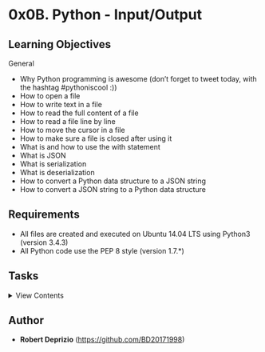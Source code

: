 # 0x0B. Python - Input/Output

## Learning Objectives

General

- Why Python programming is awesome (don’t forget to tweet today, with the hashtag #pythoniscool :))
- How to open a file
- How to write text in a file
- How to read the full content of a file
- How to read a file line by line
- How to move the cursor in a file
- How to make sure a file is closed after using it
- What is and how to use the with statement
- What is JSON
- What is serialization
- What is deserialization
- How to convert a Python data structure to a JSON string
- How to convert a JSON string to a Python data structure

## Requirements

- All files are created and executed on Ubuntu 14.04 LTS using Python3 (version 3.4.3)
- All Python code use the PEP 8 style (version 1.7.\*)

## Tasks

<details>
<summary>View Contents</summary>

### [0. Read file](./0-read_file.py)

- Write a function that reads a text file (UTF8) and prints it to stdout:
  - Prototype: `def read_file(filename="")`:
  - You must use the with statement
  - You don’t need to manage file permission or file doesn't exist exceptions.

```
guillaume@ubuntu:~/0x0B$ cat 0-main.py
```

```python
#!/usr/bin/python3
read_file = __import__('0-read_file').read_file

read_file("my_file_0.txt")

```

```
guillaume@ubuntu:~/0x0B$ cat my_file_0.txt
Holberton School offers a truly innovative approach to education:
focus on building reliable applications and scalable systems, take on real-world challenges, collaborate with your peers.

A school every software engineer would have dreamt of!
guillaume@ubuntu:~/0x0B$ ./0-main.py
Holberton School offers a truly innovative approach to education:
focus on building reliable applications and scalable systems, take on real-world challenges, collaborate with your peers.

A school every software engineer would have dreamt of!
```

### [1. Number of lines](./1-number_of_lines.py)

- Write a function that returns the number of lines of a text file:
  - Prototype: `def number_of_lines(filename="")`:
  - You must use the with statement
  - You don’t need to manage file permission or file doesn't exist exceptions.

```
guillaume@ubuntu:~/0x0B$ cat 1-main.py
```

```python
#!/usr/bin/python3
number_of_lines = __import__('1-number_of_lines').number_of_lines

filename = "my_file_0.txt"
nb_lines = number_of_lines(filename)
print("{} has {:d} lines".format(filename, nb_lines))

```

```
guillaume@ubuntu:~/0x0B$ wc -l my_file_0.txt
4 my_file_0.txt
guillaume@ubuntu:~/0x0B$ ./1-main.py
my_file_0.txt has 4 lines
```

### [2. Read n lines](./2-read_lines.py)

- Write a function that reads n lines of a text file (UTF8) and prints it to stdout:
  - Prototype: `def read_lines(filename="", nb_lines=0)`:
  - Read the entire file if nb_lines is lower or equal to 0 OR greater or equal to the total number of lines of the file
  - You must use the with statement
  - You don’t need to manage file permission or file doesn't exist exceptions.

```
guillaume@ubuntu:~/0x0B$ cat 2-main.py
```

```python
#!/usr/bin/python3
read_lines = __import__('2-read_lines').read_lines

print("1 line:")
read_lines("my_file_0.txt", 1)
print("--")
print("3 lines:")
read_lines("my_file_0.txt", 3)
print("--")
print("Full content:")
read_lines("my_file_0.txt")

```

```
guillaume@ubuntu:~/0x0B$ cat my_file_0.txt
Holberton School offers a truly innovative approach to education:
focus on building reliable applications and scalable systems, take on real-world challenges, collaborate with your peers.

A school every software engineer would have dreamt of!
guillaume@ubuntu:~/0x0B$ ./2-main.py
1 line:
Holberton School offers a truly innovative approach to education:
--
3 lines:
Holberton School offers a truly innovative approach to education:
focus on building reliable applications and scalable systems, take on real-world challenges, collaborate with your peers.

--
Full content:
Holberton School offers a truly innovative approach to education:
focus on building reliable applications and scalable systems, take on real-world challenges, collaborate with your peers.

A school every software engineer would have dreamt of!
```

### [3. Write to a file](./3-write_file.py)

- Write a function that writes a string to a text file (UTF8) and returns the number of characters written:
  - Prototype: `def write_file(filename="", text="")`:
  - You must use the with statement
  - You don’t need to manage file permission exceptions.
  - Your function should create the file if doesn’t exist.
  - Your function should overwrite the content of the file if it already exists.

```
guillaume@ubuntu:~/0x0B$ cat 3-main.py
```

```python
#!/usr/bin/python3
write_file = __import__('3-write_file').write_file

nb_characters = write_file("my_first_file.txt", "Holberton School is so cool!\n")
print(nb_characters)

```

```
guillaume@ubuntu:~/0x0B$ ./3-main.py
29
guillaume@ubuntu:~/0x0B$ cat my_first_file.txt
Holberton School is so cool!
```

### [4. Append to a file](./4-append_write.py)

- Write a function that appends a string at the end of a text file (UTF8) and returns the number of characters added:
  - Prototype: `def append_write(filename="", text="")`:
  - If the file doesn’t exist, it should be created
  - You must use the with statement
  - You don’t need to manage file permission or file doesn't exist exceptions.

```
guillaume@ubuntu:~/0x0B$ cat 4-main.py
```

```python
#!/usr/bin/python3
append_write = __import__('4-append_write').append_write

nb_characters_added = append_write("file_append.txt", "Holberton School is so cool!\n")
print(nb_characters_added)

```

```
guillaume@ubuntu:~/0x0B$ cat file_append.txt
cat: file_append.txt: No such file or directory
guillaume@ubuntu:~/0x0B$ ./4-main.py
29
guillaume@ubuntu:~/0x0B$ cat file_append.txt
Holberton School is so cool!
guillaume@ubuntu:~/0x0B$ ./4-main.py
29
guillaume@ubuntu:~/0x0B$ cat file_append.txt
Holberton School is so cool!
Holberton School is so cool!
```

### [5. To JSON string](./5-to_json_string.py)

- Write a function that returns the JSON representation of an object (string):
  - Prototype: `def to_json_string(my_obj)`:

```
guillaume@ubuntu:~/0x0B$ cat 5-main.py
```

```python
#!/usr/bin/python3
to_json_string = __import__('5-to_json_string').to_json_string

my_list = [1, 2, 3]
s_my_list = to_json_string(my_list)
print(s_my_list)
print(type(s_my_list))

my_dict = {
    'id': 12,
    'name': "John",
    'places': [ "San Francisco", "Tokyo" ],
    'is_active': True,
    'info': {
        'age': 36,
        'average': 3.14
    }
}
s_my_dict = to_json_string(my_dict)
print(s_my_dict)
print(type(s_my_dict))

try:
    my_set = { 132, 3 }
    s_my_set = to_json_string(my_set)
    print(s_my_set)
    print(type(s_my_set))
except Exception as e:
    print("[{}] {}".format(e.__class__.__name__, e))

```

```
guillaume@ubuntu:~/0x0B$ ./5-main.py
[1, 2, 3]
<class 'str'>
{"id": 12, "is_active": true, "name": "John", "info": {"average": 3.14, "age": 36}, "places": ["San Francisco", "Tokyo"]}
<class 'str'>
[TypeError] {3, 132} is not JSON serializable
```

### [6. From JSON string to Object](./6-from_json_string.py)

- Write a function that returns an object (Python data structure) represented by a JSON string:
  - Prototype: `def from_json_string(my_str)`:

```
guillaume@ubuntu:~/0x0B$ cat 6-main.py
```

```python
#!/usr/bin/python3
from_json_string = __import__('6-from_json_string').from_json_string

s_my_list = "[1, 2, 3]"
my_list = from_json_string(s_my_list)
print(my_list)
print(type(my_list))

s_my_dict = """
{"is_active": true, "info": {"age": 36, "average": 3.14},
"id": 12, "name": "John", "places": ["San Francisco", "Tokyo"]}
"""
my_dict = from_json_string(s_my_dict)
print(my_dict)
print(type(my_dict))

try:
    s_my_dict = """
    {"is_active": true, 12 }
    """
    my_dict = from_json_string(s_my_dict)
    print(my_dict)
    print(type(my_dict))
except Exception as e:
    print("[{}] {}".format(e.__class__.__name__, e))

```

```
guillaume@ubuntu:~/0x0B$ ./6-main.py
[1, 2, 3]
<class 'list'>
{'id': 12, 'is_active': True, 'name': 'John', 'info': {'age': 36, 'average': 3.14}, 'places': ['San Francisco', 'Tokyo']}
<class 'dict'>
[ValueError] Expecting property name enclosed in double quotes: line 2 column 25 (char 25)
```

### [7. Save Object to a file](./7-save_to_json_file.py)

- Write a function that writes an Object to a text file, using a JSON representation:
  - Prototype: `def save_to_json_file(my_obj, filename)`:
  - You must use the with statement
  - You don’t need to manage exceptions if the object can’t be serialized.
  - You don’t need to manage file permission exceptions.

```
guillaume@ubuntu:~/0x0B$ cat 7-main.py
```

```python
#!/usr/bin/python3
save_to_json_file = __import__('7-save_to_json_file').save_to_json_file

filename = "my_list.json"
my_list = [1, 2, 3]
save_to_json_file(my_list, filename)

filename = "my_dict.json"
my_dict = {
    'id': 12,
    'name': "John",
    'places': [ "San Francisco", "Tokyo" ],
    'is_active': True,
    'info': {
        'age': 36,
        'average': 3.14
    }
}
save_to_json_file(my_dict, filename)

try:
    filename = "my_set.json"
    my_set = { 132, 3 }
    save_to_json_file(my_set, filename)
except Exception as e:
    print("[{}] {}".format(e.__class__.__name__, e))

```

```
guillaume@ubuntu:~/0x0B$ ./7-main.py
[TypeError] {3, 132} is not JSON serializable
guillaume@ubuntu:~/0x0B$ cat my_list.json ; echo ""
[1, 2, 3]
guillaume@ubuntu:~/0x0B$ cat my_dict.json ; echo ""
{"name": "John", "places": ["San Francisco", "Tokyo"], "id": 12, "info": {"average": 3.14, "age": 36}, "is_active": true}
guillaume@ubuntu:~/0x0B$ cat my_set.json ; echo ""
```

### [8. Create object from a JSON file](./8-load_from_json_file.py)

- Write a function that creates an Object from a “JSON file”:
  - Prototype: `def load_from_json_file(filename)`:
  - You must use the with statement
  - You don’t need to manage exceptions if the JSON string doesn’t represent an object.
  - You don’t need to manage file permissions / exceptions.

```
guillaume@ubuntu:~/0x0B$ cat my_fake.json
{"is_active": true, 12 }
guillaume@ubuntu:~/0x0B$ cat 8-main.py
```

```python
#!/usr/bin/python3
load_from_json_file = __import__('8-load_from_json_file').load_from_json_file

filename = "my_list.json"
my_list = load_from_json_file(filename)
print(my_list)
print(type(my_list))

filename = "my_dict.json"
my_dict = load_from_json_file(filename)
print(my_dict)
print(type(my_dict))

try:
    filename = "my_set_doesnt_exist.json"
    my_set = load_from_json_file(filename)
    print(my_set)
    print(type(my_set))
except Exception as e:
    print("[{}] {}".format(e.__class__.__name__, e))

try:
    filename = "my_fake.json"
    my_fake = load_from_json_file(filename)
    print(my_fake)
    print(type(my_fake))
except Exception as e:
    print("[{}] {}".format(e.__class__.__name__, e))

```

```
guillaume@ubuntu:~/0x0B$ cat my_list.json ; echo ""
[1, 2, 3]
guillaume@ubuntu:~/0x0B$ cat my_dict.json ; echo ""
{"name": "John", "places": ["San Francisco", "Tokyo"], "id": 12, "info": {"average": 3.14, "age": 36}, "is_active": true}
guillaume@ubuntu:~/0x0B$ cat my_fake.json ; echo ""
{"is_active": true, 12 }
guillaume@ubuntu:~/0x0B$ ./8-main.py
[1, 2, 3]
<class 'list'>
{'name': 'John', 'info': {'age': 36, 'average': 3.14}, 'id': 12, 'places': ['San Francisco', 'Tokyo'], 'is_active': True}
<class 'dict'>
[FileNotFoundError] [Errno 2] No such file or directory: 'my_set_doesnt_exist.json'
[ValueError] Expecting property name enclosed in double quotes: line 1 column 21 (char 20)
```

### [9. Load, add, save](./9-add_item.py)

- Write a script that adds all arguments to a Python list, and then save them to a file:
  - You must use your function save_to_json_file from 7-save_to_json_file.py
  - You must use your function load_from_json_file from 8-load_from_json_file.py
  - The list must be saved as a JSON representation in a file named add_item.json
  - If the file doesn’t exist, it should be created
  - You don’t need to manage file permissions / exceptions.

```
guillaume@ubuntu:~/0x0B$ cat add_item.json
cat: add_item.json: No such file or directory
guillaume@ubuntu:~/0x0B$ ./9-add_item.py
guillaume@ubuntu:~/0x0B$ cat add_item.json ; echo ""
[]
guillaume@ubuntu:~/0x0B$ ./9-add_item.py Holberton School
guillaume@ubuntu:~/0x0B$ cat add_item.json ; echo ""
["Holberton", "School"]
guillaume@ubuntu:~/0x0B$ ./9-add_item.py 89 Python C
guillaume@ubuntu:~/0x0B$ cat add_item.json ; echo ""
["Holberton", "School", "89", "Python", "C"]
```

### [10. Class to JSON](./10-class_to_json.py)

- Write a function that returns the dictionary description with simple data structure (list, dictionary, string, integer and boolean) for JSON serialization of an object:
  - Prototype: `def class_to_json(obj)`:
  - obj is an instance of a Class
  - All attributes of the obj Class are serializable: list, dictionary, string, integer and boolean

```
guillaume@ubuntu:~/0x0B$ cat 10-my_class.py
```

```python
#!/usr/bin/python3
""" My class module
"""

class MyClass:
    """ My class
    """

    def __init__(self, name):
        self.name = name
        self.number = 0

    def __str__(self):
        return "[MyClass] {} - {:d}".format(self.name, self.number)

```

```
guillaume@ubuntu:~/0x0B$ cat 10-main.py
```

```python
#!/usr/bin/python3
MyClass = __import__('10-my_class').MyClass
class_to_json = __import__('10-class_to_json').class_to_json

m = MyClass("John")
m.number = 89
print(type(m))
print(m)

mj = class_to_json(m)
print(type(mj))
print(mj)

```

```
guillaume@ubuntu:~/0x0B$ ./10-main.py
<class '10-my_class.MyClass'>
[MyClass] John - 89
<class 'dict'>
{'name': 'John', 'number': 89}
guillaume@ubuntu:~/0x0B$
guillaume@ubuntu:~/0x0B$ cat 10-my_class_2.py
```

```python
#!/usr/bin/python3
""" My class module
"""

class MyClass:
    """ My class
    """

    score = 0

    def __init__(self, name, number = 4):
        self.__name = name
        self.number = number
        self.is_team_red = (self.number % 2) == 0

    def win(self):
        self.score += 1

    def lose(self):
        self.score -= 1

    def __str__(self):
        return "[MyClass] {} - {:d} => {:d}".format(self.__name, self.number, self.score)

```

```
guillaume@ubuntu:~/0x0B$ cat 10-main_2.py
```

```python
#!/usr/bin/python3
MyClass = __import__('10-my_class_2').MyClass
class_to_json = __import__('10-class_to_json').class_to_json

m = MyClass("John")
m.win()
print(type(m))
print(m)

mj = class_to_json(m)
print(type(mj))
print(mj)

```

```
guillaume@ubuntu:~/0x0B$ ./10-main_2.py
<class '10-my_class_2.MyClass'>
[MyClass] John - 4 => 1
<class 'dict'>
{'number': 4, '_MyClass__name': 'John', 'is_team_red': True, 'score': 1}
```

### [11. Student to JSON](./11-student.py)

- Write a class Student that defines a student by:
  - Public instance attributes:
    - first_name
    - last_name
    - age
  - Instantiation with first_name, last_name and age: `def __init__(self, first_name, last_name, age)`:
  - Public method def to_json(self): that retrieves a dictionary representation of a Student instance (same as 10-class_to_json.py)

```
guillaume@ubuntu:~/0x0B$ cat 11-main.py
```

```python
#!/usr/bin/python3
Student = __import__('11-student').Student

students = [Student("John", "Doe", 23), Student("Bob", "Dylan", 27)]

for student in students:
    j_student = student.to_json()
    print(type(j_student))
    print(j_student['first_name'])
    print(type(j_student['first_name']))
    print(j_student['age'])
    print(type(j_student['age']))

```

```
guillaume@ubuntu:~/0x0B$ ./11-main.py
<class 'dict'>
John
<class 'str'>
23
<class 'int'>
<class 'dict'>
Bob
<class 'str'>
27
<class 'int'>
```

### [12. Student to JSON with filter](./12-student.py)

- Write a class Student that defines a student by: (based on 11-student.py)
  - Public instance attributes:
    - first_name
    - last_name
    - age
  - Instantiation with first_name, last_name and age: `def __init__(self, first_name, last_name, age)`:
  - Public method def to_json(self, attrs=None): that retrieves a dictionary representation of a Student instance (same as 10- \* class_to_json.py):
    - If attrs is a list of strings, only attribute names contained in this list must be retrieved.
  - Otherwise, all attributes must be retrieved

```
guillaume@ubuntu:~/0x0B$ cat 12-main.py
```

```python
#!/usr/bin/python3
Student = __import__('12-student').Student

student_1 = Student("John", "Doe", 23)
student_2 = Student("Bob", "Dylan", 27)

j_student_1 = student_1.to_json()
j_student_2 = student_2.to_json(['first_name', 'age'])
j_student_3 = student_2.to_json(['middle_name', 'age'])

print(j_student_1)
print(j_student_2)
print(j_student_3)

```

```
guillaume@ubuntu:~/0x0B$ ./12-main.py
{'age': 23, 'last_name': 'Doe', 'first_name': 'John'}
{'age': 27, 'first_name': 'Bob'}
{'age': 27}
```

### [13. Student to disk and reload](./13-student.py)

- Write a class Student that defines a student by: (based on 12-student.py)
  - Public instance attributes:
    - first_name
    - last_name
    - age
  - Instantiation with first_name, last_name and age: `def __init__(self, first_name, last_name, age)`:
  - Public method def to_json(self, attrs=None): that retrieves a dictionary representation of a Student instance (same as 10-class_to_json.py):
    - If attrs is a list of strings, only attributes name contain in this list must be retrieved.
  - Otherwise, all attributes must be retrieved
  - Public method def reload_from_json(self, json): that replaces all attributes of the Student instance:
    - You can assume json will always be a dictionary
    - A dictionary key will be the public attribute name
    - A dictionary value will be the value of the public attribute

```
guillaume@ubuntu:~/0x0B$ cat 13-main.py
```

```python
#!/usr/bin/python3
import os
import sys

Student = __import__('13-student').Student
read_file = __import__('0-read_file').read_file
save_to_json_file = __import__('7-save_to_json_file').save_to_json_file
load_from_json_file = __import__('8-load_from_json_file').load_from_json_file

path = sys.argv[1]

if os.path.exists(path):
    os.remove(path)

student_1 = Student("John", "Doe", 23)
j_student_1 = student_1.to_json()
print("Initial student:")
print(student_1)
print(type(student_1))
print(type(j_student_1))
print("{} {} {}".format(student_1.first_name, student_1.last_name, student_1.age))


save_to_json_file(j_student_1, path)
read_file(path)
print("\nSaved to disk")


print("Fake student:")
new_student_1 = Student("Fake", "Fake", 89)
print(new_student_1)
print(type(new_student_1))
print("{} {} {}".format(new_student_1.first_name, new_student_1.last_name, new_student_1.age))


print("Load dictionary from file:")
new_j_student_1 = load_from_json_file(path)

new_student_1.reload_from_json(j_student_1)
print(new_student_1)
print(type(new_student_1))
print("{} {} {}".format(new_student_1.first_name, new_student_1.last_name, new_student_1.age))

```

```
guillaume@ubuntu:~/0x0B$ ./13-main.py student.json
Initial student:
<13-student.Student object at 0x7f832826eda0>
<class '13-student.Student'>
<class 'dict'>
John Doe 23
{"last_name": "Doe", "first_name": "John", "age": 23}
Saved to disk
Fake student:
<13-student.Student object at 0x7f832826edd8>
<class '13-student.Student'>
Fake Fake 89
Load dictionary from file:
<13-student.Student object at 0x7f832826edd8>
<class '13-student.Student'>
John Doe 23
guillaume@ubuntu:~/0x0B$ cat student.json ; echo ""
{"last_name": "Doe", "first_name": "John", "age": 23}
```

### [14. Pascal's Triangle](./14-pascal_triangle.py)

- Create a function def pascal_triangle(n): that returns a list of lists of integers representing the Pascal’s triangle of n:
  - Returns an empty list if n <= 0
  - You can assume n will be always an integer

```
guillaume@ubuntu:~/0x0B$ cat 14-main.py
```

```python
#!/usr/bin/python3
"""
14-main
"""
pascal_triangle = __import__('14-pascal_triangle').pascal_triangle

def print_triangle(triangle):
    """
    Print the triangle
    """
    for row in triangle:
        print("[{}]".format(",".join([str(x) for x in row])))


if __name__ == "__main__":
    print_triangle(pascal_triangle(5))

```

```
guillaume@ubuntu:~/0x0B$
guillaume@ubuntu:~/0x0B$ ./14-main.py
[1]
[1,1]
[1,2,1]
[1,3,3,1]
[1,4,6,4,1]
```

### [15. Search and update](./100-append_after.py)

- Write a function that inserts a line of text to a file, after each line containing a specific string (see example):
  - Prototype: `def append_after(filename="", search_string="", new_string="")`:
  - You must use the with statement
  - You don’t need to manage file permission or file doesn't exist exceptions.

```
guillaume@ubuntu:~/0x0B$ cat 100-main.py
```

```python
#!/usr/bin/python3
append_after = __import__('100-append_after').append_after

append_after("append_after_100.txt", "Python", "\"C is fun!\"\n")

```

```
guillaume@ubuntu:~/0x0B$ cat append_after_100.txt
At Holberton School,
Python is really important,
But it can be very hard if:
- You don't get all Pythonic tricks
- You don't have strong C knowledge.
guillaume@ubuntu:~/0x0B$ ./100-main.py
guillaume@ubuntu:~/0x0B$ cat append_after_100.txt
At Holberton School,
Python is really important,
"C is fun!"
But it can be very hard if:
- You don't get all Pythonic tricks
"C is fun!"
- You don't have strong C knowledge.
guillaume@ubuntu:~/0x0B$ ./100-main.py
guillaume@ubuntu:~/0x0B$ cat append_after_100.txt
At Holberton School,
Python is really important,
"C is fun!"
"C is fun!"
But it can be very hard if:
- You don't get all Pythonic tricks
"C is fun!"
"C is fun!"
- You don't have strong C knowledge.
```

### [16. Log parsing](./101-stats.py)

- Write a script that reads stdin line by line and computes metrics:
  - Input format: <IP Address> - [<date>] "GET /projects/260 HTTP/1.1" <status code> <file size>
  - Each 10 lines and after a keyboard interruption (CTRL + C), prints those statistics since the beginning:
    - Total file size: File size: <total size>
    - where is the sum of all previous (see input format above)
    - Number of lines by status code:
      - possible status code: 200, 301, 400, 401, 403, 404, 405 and 500
      - if a status code doesn’t appear, don’t print anything for this status code
      - format: <status code>: <number>
      - status codes should be printed in ascending order

```
guillaume@ubuntu:~/0x0B$ cat 101-generator.py
```

```python
#!/usr/bin/python3
import random
import sys
from time import sleep
import datetime

for i in range(10000):
    sleep(random.random())
    sys.stdout.write("{:d}.{:d}.{:d}.{:d} - [{}] \"GET /projects/260 HTTP/1.1\" {} {}\n".format(
        random.randint(1, 255), random.randint(1, 255), random.randint(1, 255), random.randint(1, 255),
        datetime.datetime.now(),
        random.choice([200, 301, 400, 401, 403, 404, 405, 500]),
        random.randint(1, 1024)
    ))
    sys.stdout.flush()

```

```
guillaume@ubuntu:~/0x0B$ ./101-generator.py | ./101-stats.py
File size: 5213
200: 2
401: 1
403: 2
404: 1
405: 1
500: 3
File size: 11320
200: 3
301: 2
400: 1
401: 2
403: 3
404: 4
405: 2
500: 3
File size: 16305
200: 3
301: 3
400: 4
401: 2
403: 5
404: 5
405: 4
500: 4
^CFile size: 17146
200: 4
301: 3
400: 4
401: 2
403: 6
404: 6
405: 4
500: 4
Traceback (most recent call last):
  File "./101-stats.py", line 15, in <module>
Traceback (most recent call last):
  File "./101-generator.py", line 8, in <module>
    for line in sys.stdin:
KeyboardInterrupt
    sleep(random.random())
KeyboardInterrupt
```

</details>

## Author

- **Robert Deprizio** (https://github.com/BD20171998)


